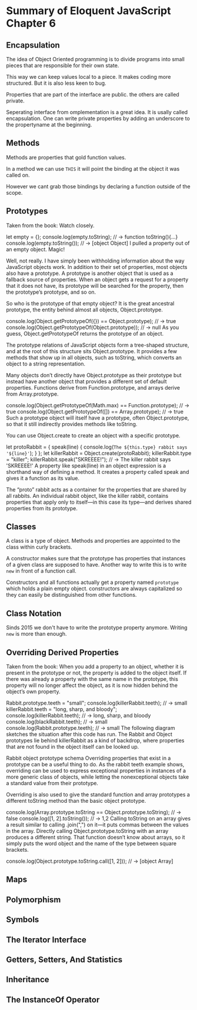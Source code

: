 # Summary of Eloquent JavaScript Chapter 6

## Encapsulation
The idea of Object Oriented programming is to divide programs into small pieces that are responsible for their own state.

This way we can keep values local to a piece. It makes coding more structured. But it is also less keen to bug.

Properties that are part of the interface are public. the others are called private.

Seperating interface from omplementation is a great idea. It is usally called encapsulation. One can write private properties by adding an underscore to the propertyname at the beginning.

## Methods
Methods are properties that gold function values.

In a method we can use `THIS` it will point the binding at the object it was called on.

However we cant grab those bindings by declaring a function outside of the scope.

## Prototypes
Taken from the book:
Watch closely.

let empty = {};
console.log(empty.toString);
// → function toString(){…}
console.log(empty.toString());
// → [object Object]
I pulled a property out of an empty object. Magic!

Well, not really. I have simply been withholding information about the way JavaScript objects work. In addition to their set of properties, most objects also have a prototype. A prototype is another object that is used as a fallback source of properties. When an object gets a request for a property that it does not have, its prototype will be searched for the property, then the prototype’s prototype, and so on.

So who is the prototype of that empty object? It is the great ancestral prototype, the entity behind almost all objects, Object.prototype.

console.log(Object.getPrototypeOf({}) ==
            Object.prototype);
// → true
console.log(Object.getPrototypeOf(Object.prototype));
// → null
As you guess, Object.getPrototypeOf returns the prototype of an object.

The prototype relations of JavaScript objects form a tree-shaped structure, and at the root of this structure sits Object.prototype. It provides a few methods that show up in all objects, such as toString, which converts an object to a string representation.

Many objects don’t directly have Object.prototype as their prototype but instead have another object that provides a different set of default properties. Functions derive from Function.prototype, and arrays derive from Array.prototype.

console.log(Object.getPrototypeOf(Math.max) ==
            Function.prototype);
// → true
console.log(Object.getPrototypeOf([]) ==
            Array.prototype);
// → true
Such a prototype object will itself have a prototype, often Object.prototype, so that it still indirectly provides methods like toString.

You can use Object.create to create an object with a specific prototype.

let protoRabbit = {
  speak(line) {
    console.log(`The ${this.type} rabbit says '${line}'`);
  }
};
let killerRabbit = Object.create(protoRabbit);
killerRabbit.type = "killer";
killerRabbit.speak("SKREEEE!");
// → The killer rabbit says 'SKREEEE!'
A property like speak(line) in an object expression is a shorthand way of defining a method. It creates a property called speak and gives it a function as its value.

The “proto” rabbit acts as a container for the properties that are shared by all rabbits. An individual rabbit object, like the killer rabbit, contains properties that apply only to itself—in this case its type—and derives shared properties from its prototype.

## Classes
A class is a type of object. Methods and properties are appointed to the class within curly brackets. 

A constructor makes sure that the prototype has properties that instances of a given class are supposed to have. Another way to write this is to write `new` in front of a function call.

Constructors and all functions actually get a property named `prototype` which holds a plain empty object. constructors are always capitalized so they can easily be distinguished from other functions. 

## Class Notation
Sinds 2015 we don't have to write the prototype property anymore. Writing `new` is more than enough.

## Overriding Derived Properties
Taken from the book:
When you add a property to an object, whether it is present in the prototype or not, the property is added to the object itself. If there was already a property with the same name in the prototype, this property will no longer affect the object, as it is now hidden behind the object’s own property.

Rabbit.prototype.teeth = "small";
console.log(killerRabbit.teeth);
// → small
killerRabbit.teeth = "long, sharp, and bloody";
console.log(killerRabbit.teeth);
// → long, sharp, and bloody
console.log(blackRabbit.teeth);
// → small
console.log(Rabbit.prototype.teeth);
// → small
The following diagram sketches the situation after this code has run. The Rabbit and Object prototypes lie behind killerRabbit as a kind of backdrop, where properties that are not found in the object itself can be looked up.

Rabbit object prototype schema
Overriding properties that exist in a prototype can be a useful thing to do. As the rabbit teeth example shows, overriding can be used to express exceptional properties in instances of a more generic class of objects, while letting the nonexceptional objects take a standard value from their prototype.

Overriding is also used to give the standard function and array prototypes a different toString method than the basic object prototype.

console.log(Array.prototype.toString ==
            Object.prototype.toString);
// → false
console.log([1, 2].toString());
// → 1,2
Calling toString on an array gives a result similar to calling .join(",") on it—it puts commas between the values in the array. Directly calling Object.prototype.toString with an array produces a different string. That function doesn’t know about arrays, so it simply puts the word object and the name of the type between square brackets.

console.log(Object.prototype.toString.call([1, 2]));
// → [object Array]

## Maps
## Polymorphism
## Symbols
## The Iterator Interface
## Getters, Setters, And Statistics
## Inheritance
## The InstanceOf Operator